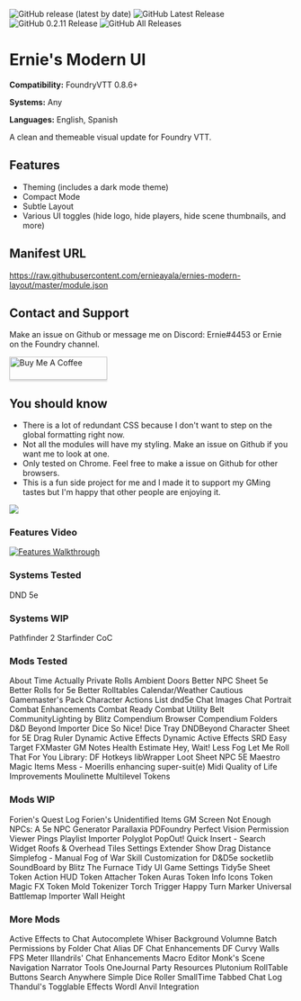 ![GitHub release (latest by date)](https://img.shields.io/github/v/release/ernieayala/ernies-modern-layout?style=flat-square)
![GitHub Latest Release](https://img.shields.io/github/downloads/ernieayala/ernies-modern-layout/latest/total?style=flat-square)
![GitHub 0.2.11 Release](https://img.shields.io/github/downloads/ernieayala/ernies-modern-layout/0.2.11/total?style=flat-square)
![GitHub All Releases](https://img.shields.io/github/downloads/ernieayala/ernies-modern-layout/total?style=flat-square)

# Ernie's Modern UI
**Compatibility:** FoundryVTT 0.8.6+

**Systems:** Any

**Languages:** English, Spanish

A clean and themeable visual update for Foundry VTT.

## Features
- Theming (includes a dark mode theme)
- Compact Mode
- Subtle Layout
- Various UI toggles (hide logo, hide players, hide scene thumbnails, and more)

## Manifest URL
https://raw.githubusercontent.com/ernieayala/ernies-modern-layout/master/module.json

## Contact and Support
Make an issue on Github or message me on Discord: Ernie#4453 or Ernie on the Foundry channel.

<a href="https://www.buymeacoffee.com/ernieayala" target="_blank"><img src="https://www.buymeacoffee.com/assets/img/custom_images/orange_img.png" alt="Buy Me A Coffee" style="height: 41px !important;width: 174px !important;box-shadow: 0px 3px 2px 0px rgba(190, 190, 190, 0.5) !important;-webkit-box-shadow: 0px 3px 2px 0px rgba(190, 190, 190, 0.5) !important;" ></a>

## You should know
- There is a lot of redundant CSS because I don't want to step on the global formatting right now.
- Not all the modules will have my styling. Make an issue on Github if you want me to look at one.
- Only tested on Chrome. Feel free to make a issue on Github for other browsers.
- This is a fun side project for me and I made it to support my GMing tastes but I'm happy that other people are enjoying it.

<img src="https://github.com/ernieayala/ernies-modern-layout/raw/master/images/eml-default.jpg"
     style="max-width: 100%;" />
     
### Features Video
[![Features Walkthrough](https://img.youtube.com/vi/bU7sclPTFQU/0.jpg)](https://www.youtube.com/watch?v=bU7sclPTFQU)

### Systems Tested
DND 5e

### Systems WIP
Pathfinder 2
Starfinder
CoC


### Mods Tested
About Time
Actually Private Rolls
Ambient Doors
Better NPC Sheet 5e
Better Rolls for 5e
Better Rolltables
Calendar/Weather
Cautious Gamemaster's Pack
Character Actions List dnd5e
Chat Images
Chat Portrait
Combat Enhancements
Combat Ready
Combat Utility Belt
CommunityLighting by Blitz
Compendium Browser
Compendium Folders
D&D Beyond Importer
Dice So Nice!
Dice Tray
DNDBeyond Character Sheet for 5E
Drag Ruler
Dynamic Active Effects
Dynamic Active Effects SRD
Easy Target
FXMaster
GM Notes
Health Estimate
Hey, Wait!
Less Fog
Let Me Roll That For You
Library: DF Hotkeys
libWrapper
Loot Sheet NPC 5E
Maestro
Magic Items
Mess - Moerills enhancing super-suit(e)
Midi Quality of Life Improvements
Moulinette
Multilevel Tokens

### Mods WIP
Forien's Quest Log
Forien's Unidentified Items
GM Screen
Not Enough NPCs: A 5e NPC Generator
Parallaxia
PDFoundry
Perfect Vision
Permission Viewer
Pings
Playlist Importer
Polyglot
PopOut!
Quick Insert - Search Widget
Roofs & Overhead Tiles
Settings Extender
Show Drag Distance
Simplefog - Manual Fog of War
Skill Customization for D&D5e
socketlib
SoundBoard by Blitz
The Furnace
Tidy UI Game Settings
Tidy5e Sheet
Token Action HUD
Token Attacher
Token Auras
Token Info Icons
Token Magic FX
Token Mold
Tokenizer
Torch
Trigger Happy
Turn Marker
Universal Battlemap Importer
Wall Height

### More Mods
Active Effects to Chat
Autocomplete Whiser
Background Volumne
Batch Permissions by Folder
Chat Alias
DF Chat Enhancements
DF Curvy Walls
FPS Meter
Illandrils' Chat Enhancements
Macro Editor
Monk's Scene Navigation
Narrator Tools
OneJournal
Party Resources
Plutonium
RollTable Buttons
Search Anywhere
Simple Dice Roller
SmallTime
Tabbed Chat Log
Thandul's Togglable Effects
Wordl Anvil Integration
